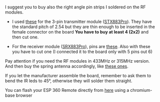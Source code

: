  I suggest you to buy also the right angle pin strips I soldered on the RF modules.
 
 - I used [these](https://www.lcsc.com/product-detail/_XFCN-_C781823.html) for the 3-pin transmitter module ([STX883Pro](https://www.nicerf.com/ask-modules/ask-transmitter-module-stx883pro.html)). 
 They have the standard pitch of 2.54 but they are thin enough to be inserted in the female connector on the board  **You have to buy at least 4 (2x2)** and then cut one. 
 
 - For the receiver module ([SRX883Pro](https://www.nicerf.com/ask-modules/ask-receiver-module-srx883pro.html)), pins are [these](https://www.lcsc.com/product-detail/_HCTL-_C2905972.html). Also with these you have to cut one (I connected it to the board only with 5 pins out 6)

Pay attention if you need the RF modules in 433MHz or 315MHz version. And then buy the spring antenna accordingly, like [these ones](https://www.lcsc.com/products/Antennas_912.html).

If you let the manufacturer assemble the board, remember to ask them to bend the IR leds to 45°, otherwise they will solder them straight.

You can flash your ESP 360 Remote directly from [here](https://aaelectronics-docs.com/documentation/flashing/flashing.html) using a chromium-base browser
